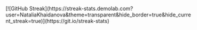 <p>
[![GitHub Streak](https://streak-stats.demolab.com?user=NataliaKhaidanova&theme=transparent&hide_border=true&hide_current_streak=true)](https://git.io/streak-stats)
</p>

